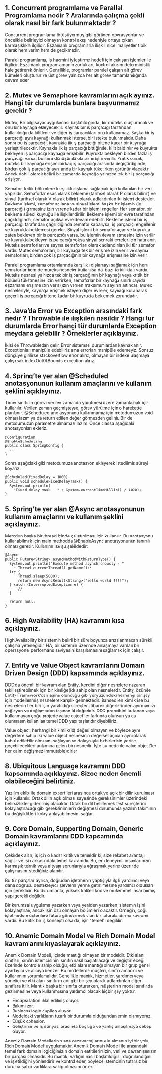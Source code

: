 ## 1. Concurrent programlama ve Parallel Programlama nedir ? Aralarında çalışma şekli olarak nasıl bir fark bulunmaktadır ?

  Concurrent programlama örtüşüyormuş gibi görünen operasyonlar ve öncelikle belirleyici olmayan kontrol akışı nedeniyle ortaya çıkan karmaşıklıkla ilgilidir. Eşzamanlı programlarla ilişkili nicel maliyetler tipik olarak hem verim hem de gecikmedir.
  
  Paralel programlama, iş hacmini iyileştirme hedefi için çakışan işlemler ile ilgilidir. Eşzamanlı programlamanın zorlukları, kontrol akışını deterministik hale getirerek önlenir. Genellikle, programlar paralel çalışan alt görev kümeleri oluşturur ve üst görev yalnızca her alt görev tamamlandığında devam eder.

## 2. Mutex ve Semaphore kavramlarını açıklayınız. Hangi tür durumlarda bunlara başvurmamız gerekir ?

  Mutex, Bir bilgisayar uygulaması başlatıldığında, bir muteks oluşturacak ve onu bir kaynağa ekleyecektir. Kaynak bir iş parçacığı tarafından kullanıldığında kilitlenir ve diğer iş parçacıkları onu kullanamaz. Başka bir iş parçacığı aynı kaynağı kullanmak isterse, bir istekte bulunmalıdır. Daha sonra bu iş parçacığı, kaynakla ilk iş parçacığı bitene kadar bir kuyruğa yerleştirilecektir. Kaynakla ilk iş parçacığı bittiğinde, kilit kaldırılır ve kuyrukta bekleyen iş parçacığı kaynağa erişebilir. Kuyrukta bekleyen birden fazla iş parçacığı varsa, bunlara dönüşümlü olarak erişim verilir. Pratik olarak, muteks bir kaynağa erişimi birkaç iş parçacığı arasında değiştirdiğinde, birden çok iş parçacığı aynı anda bir kaynak tüketirken görünür olacaktır. Ancak dahili olarak belirli bir zamanda kaynağa yalnızca tek bir iş parçacığı erişiyor.

  Semafor, kritik bölümlere karşılıklı dışlama sağlamak için kullanılan bir veri yapısıdır. Semaforlar esas olarak bekleme (tarihsel olarak P olarak bilinir) ve sinyal (tarihsel olarak V olarak bilinir) olarak adlandırılan iki işlemi destekler. Bekleme işlemi, semafor açılana ve sinyal işlemi başka bir işlemin (iş parçacığı) girmesine izin verene kadar bir işlemi engeller. Her semafor, bir bekleme süreci kuyruğu ile ilişkilendirilir. Bekleme işlemi bir evre tarafından çağrıldığında, semafor açıksa evre devam edebilir. Bekleme işlemi bir iş parçacığı tarafından çağrıldığında semafor kapalıysa, iş parçacığı engellenir ve kuyrukta beklemesi gerekir. Sinyal işlemi bir semafor açar ve kuyrukta zaten bekleyen bir iş parçacığı varsa, bu işlemin devam etmesine izin verilir ve kuyrukta bekleyen iş parçacığı yoksa sinyal sonraki evreler için hatırlanır. Muteks semaforları ve sayma semaforları olarak adlandırılan iki tür semafor vardır. Mutex semaforları, bir kaynağa tek bir erişime izin verir ve sayma semaforları, birden çok iş parçacığının bir kaynağa erişmesine izin verir.
    
   Paralel programlama ortamlarında karşılıklı dışlamayı sağlamak için hem semaforlar hem de muteks nesneler kullanılsa da, bazı farklılıkları vardır. Muteks nesnesi yalnızca tek bir iş parçacığının bir kaynağı veya kritik bir bölümü tüketmesine izin verirken, semaforlar bir kaynağa sınırlı sayıda eşzamanlı erişime izin verir (izin verilen maksimum sayının altında). Mutex nesneleriyle, kaynağa erişmek isteyen diğer evreler, kaynağı kullanarak geçerli iş parçacığı bitene kadar bir kuyrukta beklemek zorundadır.
   
## 3. Java’da Error ve Exception arasındaki fark nedir ? Throwable ile ilişkileri nasıldır ? Hangi tür durumlarda Error hangi tür durumlarda Exception meydana gelebilir ? Örneklerler açıklayınız.
  
  İkisi de Throwabledan gelir. Error sistemsel durumlardan kaynaklanır. Exceptionları manipüle edebiliriz ama errorları manipüle edemeyiz. Sonsuz döngüye girilirse stackoverflow error alırız, olmayan bir indexe ulaşmaya çalışırsak indexOutOfBounds exception alırız.
  
## 4. Spring’te yer alan @Scheduled anotasyonunun kullanım amaçlarını ve kullanım şeklini açıklayınız.

  Timer sınıfının görevi verilen zamanda yürütmesi üzere zamanlamak için kullanılır. Verilen zaman geçmişteyse, görev yürütme için o harekette planlanır. @Scheduled anotasyonunu kullanmamız için metodumuzun void olması lazım ya da return edilen değer görmezden gelinir. Bir de metodumuzun parametre almaması lazım. Önce classa aşağıdaki anotasyonları ekleriz.
  
  ```
  @Configuration
@EnableScheduling
public class SpringConfig {
    ...
}
  ```

  Sonra aşağıdaki gibi metodumuza anotasyon ekleyerek istediimiz süreyi koyarız.
  
  ```
  @Scheduled(fixedDelay = 1000)
public void scheduleFixedDelayTask() {
    System.out.println(
      "Fixed delay task - " + System.currentTimeMillis() / 1000);
}
```
  
## 5. Spring’te yer alan @Async anotasyonunun kullanım amaçlarını ve kullanım şeklini açıklayınız.

  Metodun başka bir thread içinde çalıştırılması için kullanılır. Bu anotasyonu kullanabilmek için main methodda @EnableAsync anotasyonunun tanımlı olması gerekir.
  Kullanımı ise şu şekildedir:
  
  ```
  @Async
public Future<String> asyncMethodWithReturnType() {
    System.out.println("Execute method asynchronously - " 
      + Thread.currentThread().getName());
    try {
        Thread.sleep(5000);
        return new AsyncResult<String>("hello world !!!!");
    } catch (InterruptedException e) {
        //
    }

    return null;
}
```

## 6. High Availability (HA) kavramını kısa açıklayınız.

  High Availability bir sistemin belirli bir süre boyunca arızalanmadan sürekli çalışma yeteneğidir. HA, bir sistemin üzerinde anlaşmaya varılan bir operasyonel performans seviyesini karşılamasını sağlamak için çalışır.
  
## 7. Entity ve Value Object kavramlarını Domain Driven Design (DDD) kapsamında açıklayınız.
  
  DDD’da önemli bir kavram olan Entity, kendini diğer nesnelere nazaran tekilleştirebilmek için bir kimliğe(Id) sahip olan nesnelerdir. Entity, özünde Entity Framework’den aşina olunduğu gibi yeryüzündeki herhangi bir şey için modellenmiş nesnelere karşılık gelmektedir. Bahsedilen kimlik ise bu nesnelerin her biri için yaratıldığı süreçten itibaren diğerlerinden ayırmamızı sağlayan ve değişmeden taşınan Id değeridir.
  DDD prensibini kullanan veya kullanmayan çoğu projede value object’ler farkında olunsun ya da olunmasın kullanılan temel DDD yapı taşlarıdır diyebiliriz.

  Value object, herhangi bir kimlik(Id) değeri olmayan ve böylece aynı değerlere sahip iki value object nesnesinin değersel açıdan aynı olarak kabul edilebilir olmasını sağlayan ve dolayısıyla birbirlerinin yerine geçebilecekleri anlamına gelen bir nesnedir. İşte bu nedenle value object’ler her daim değişmez(immutable)dirler
  
## 8. Ubiquitous Language kavramını DDD kapsamında açıklayınız. Sizce neden önemli olabileceğini belirtiniz.

  Yazılım ekibi ile domain expert’leri arasında ortak ve açık bir dilin kurulması için kullanılır. Ortak dilin açık olması sayesinde gereksinimler üzerindeki belirsizlikler giderilmiş olacaktır. Ortak bir dil belirlemek test süreçlerini kolaylaştıracağı gibi gereksinimlerin değişmesi durumunda yazılım takımının bu değişiklikleri kolay anlayabilmesini sağlar.
  
## 9. Core Domain, Supporting Domain, Generic Domain kavramlarını DDD kapsamında açıklayınız.
  
  Çekirdek alan, iş için o kadar kritik ve temeldir ki, size rekabet avantajı sağlar ve işin arkasındaki temel kavramdır. Bu, en deneyimli insanlarınızın karmaşık  teknik veya altyapı sorunlarıyla uğraşmak yerine üzerinde çalışmasını istediğiniz alandır.
  
  Bu tür parçalar ayrıca, doğrudan işletmenin yaptığıyla ilgili yardımcı veya daha doğrusu destekleyici işlevlerin yerine getirilmesine yardımcı oldukları için gereklidir. Bu durumlarda, yüksek kaliteli kod ve mükemmel tasarlanmış yapı gerekli değildir.
  
  
  Bir kurumsal uygulama yazarken veya yeniden yazarken, sistemin işini kolaylaştıran, ancak işin özü olmayan bölümleri olacaktır. Örneğin, çoğu işletmede müşterilere fatura göndermek olan bir faturalandırma kavramı vardır. Bu kritik bir iş konsepti olsa da, işin "temel"i değildir.
  
## 10. Anemic Domain Model ve Rich Domain Model kavramlarını kıyaslayarak açıklayınız.

  Anemik Domain Modeli, içinde mantığı olmayan bir modeldir. Etki alanı sınıfları, sınıfın istemcisinin, sınıfın nasıl başlatılacağı ve değiştirileceği üzerinde kontrole sahip olduğu, etki alanı mantığı olmayan bir grup genel ayarlayıcı ve alıcıya benzer. Bu modellerde müşteri, sınıfın amacını ve kullanımını yorumlamalıdır. Genellikle mantık, hizmetler, yardımcı veya yönetici ve etki alanı sınıfının adı gibi bir şey olarak adlandırılan diğer sınıflara itilir. Mantık başka bir sınıfta otururken, müşterinin model sınıfında gezinmesine veya kullanmasına yardımcı olacak hiçbir şey yoktur.
  - Encapsulation ihlal edilmiş oluyor.
  - Bakımı zor.
  - Business logic duplica oluyor.
  - Modeldeki varlıkların tutarlı bir durumda olduğundan emin olamıyoruz.
  - Düşük cohesion.
  - Geliştirme ve iş dünyası arasında boşluğa ve yanlış anlaşılmaya sebep oluyor.
  
  Anemik Domain Modellerinin ana dezavantajlarını ele almanın iyi bir yolu, Rich Domain Modeli uygulamaktır. Anemik Domain Modeli ile arasındaki temel fark domain logiciğimizin domain entitilerimizin, veri ve davranışımızın bir parçası olmasıdır. Bu mantık, varlığın nasıl başlatıldığını, doğrulandığını ve işletildiğini yönlendirir ve kontrol eder, böylece istemcinin tutarsız bir duruma sahip varlıklara sahip olmasını önler.
